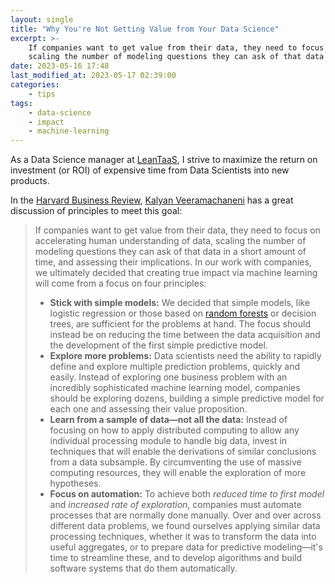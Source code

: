 ```yaml
---
layout: single
title: "Why You're Not Getting Value from Your Data Science"
excerpt: >-
    If companies want to get value from their data, they need to focus on accelerating human understanding of data,
    scaling the number of modeling questions they can ask of that data in a short amount of time, and assessing their implications.
date: 2023-05-16 17:48
last_modified_at: 2023-05-17 02:39:00
categories:
    - tips
tags:
    - data-science
    - impact
    - machine-learning
---
```


As a Data Science manager at [LeanTaaS](https://leantaas.com), I strive to maximize the return on investment (or ROI) of expensive time from Data Scientists into new products.

In the [Harvard Business Review](https://hbr.org/2016/12/why-youre-not-getting-value-from-your-data-science), [Kalyan Veeramachaneni](http://www.kalyanv.org/) has a great discussion of principles to meet this goal:

> If companies want to get value from their data, they need to focus on accelerating human understanding of data, scaling the number of modeling questions they can ask of that data in a short amount of time, and assessing their implications. In our work with companies, we ultimately decided that creating true impact via machine learning will come from a focus on four principles:
>
> -   **Stick with simple models:** We decided that simple models, like logistic regression or those based on [random forests](https://en.wikipedia.org/wiki/Random_forest) or decision trees, are sufficient for the problems at hand. The focus should instead be on reducing the time between the data acquisition and the development of the first simple predictive model.
> -   **Explore more problems:** Data scientists need the ability to rapidly define and explore multiple prediction problems, quickly and easily. Instead of exploring one business problem with an incredibly sophisticated machine learning model, companies should be exploring dozens, building a simple predictive model for each one and assessing their value proposition.
> -   **Learn from a sample of data—not all the data:** Instead of focusing on how to apply distributed computing to allow any individual processing module to handle big data, invest in techniques that will enable the derivations of similar conclusions from a data subsample. By circumventing the use of massive computing resources, they will enable the exploration of more hypotheses.
> -   **Focus on automation:** To achieve both _reduced time to first model_ and _increased rate of exploration_, companies must automate processes that are normally done manually. Over and over across different data problems, we found ourselves applying similar data processing techniques, whether it was to transform the data into useful aggregates, or to prepare data for predictive modeling—it's time to streamline these, and to develop algorithms and build software systems that do them automatically.
